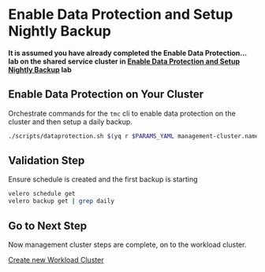 # Enable Data Protection and Setup Nightly Backup

**It is assumed you have already completed the Enable Data Protection... lab on the shared service cluster in [Enable Data Protection and Setup Nightly Backup](docs/shared-services-cluster/9_velero_ssc.md) lab**

## Enable Data Protection on Your Cluster

Orchestrate commands for the `tmc` cli to enable data protection on the cluster and then setup a daily backup.

```bash
./scripts/dataprotection.sh $(yq r $PARAMS_YAML management-cluster.name)
```

## Validation Step

Ensure schedule is created and the first backup is starting

```bash
velero schedule get
velero backup get | grep daily
```

## Go to Next Step

Now management cluster steps are complete, on to the workload cluster.

[Create new Workload Cluster](../workload-cluster/01_install_tkg_and_components_wlc.md)